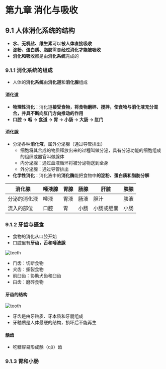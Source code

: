 # 第九章 消化与吸收

## 9.1 人体消化系统的结构

- **水、无机盐、维生素**可以**被人体直接吸收**
- **淀粉、蛋白质、脂肪**需要**经过消化才能被吸收**
- **消化和吸收**都是由**消化系统**完成的

### 9.1.1 消化系统的组成

- 人体的**消化系统**由**消化道**和**消化腺**组成

#### 消化道

- **物理性消化**：消化道**接受食物，将食物磨碎、搅拌，使食物与消化液充分混合，并具不断向肛门方向推动的作用**
- **口腔 → 咽 → 食道 → 胃 → 小肠 → 大肠 → 肛门**

#### 消化腺

- 分泌各种**消化液**，属外分泌腺（通过导管排出）
  - 细胞将其合成的物质释放出来的过程叫做分泌，具有分泌功能的细胞组成的组织或器官叫做腺体
  - 内分泌腺：通过血液循环将被分泌物送到全身
  - 外分泌腺：通过导管排出
- **化学性消化**：消化液中的**消化酶**能把食物中**的淀粉、蛋白质和脂肪分解**

| 消化腺       | 唾液腺 | 胃腺 | 肠腺 | 肝脏       | 胰腺 |
| ------------ | ------ | ---- | ---- | ---------- | ---- |
| 分泌的消化液 | 唾液   | 胃液 | 肠液 | 胆汁       | 胰液 |
| 流入的部位   | 口腔   | 胃   | 小肠 | 小肠或胆囊 | 小肠 |

### 9.1.2 牙齿与摄食

- 食物的消化从口腔开始
- 口腔里有**牙齿，舌和唾液腺**

![teeth](https://i.ibb.co/bBCRfbL/teeth.png)

- 门齿：切断食物
- 犬齿：撕裂食物
- 前臼齿：协助犬齿和臼齿
- 臼齿：磨碎食物                      

#### 牙齿的结构

![tooth](https://i.ibb.co/xhnqzzn/tooth.png)

- 牙齿是由牙釉质、牙本质和牙髓组成
- 牙釉质是人体最硬的结构，损坏后不能再生

#### 龋齿

- 吃糖容易形成龋（qǔ）齿

### 9.1.3 胃和小肠



